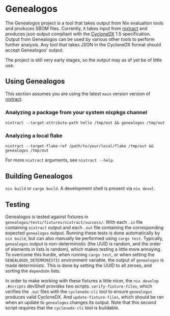 # Genealogos
The Genealogos project is a tool that takes output from Nix evaluation tools
and produces SBOM files. Currently, it takes input from [nixtract][nixtract]
and produces json output compliant with the [CycloneDX][cyclonedx] 1.5
specification. Output from Genealogos can be used by various other tools to
perform further analysis. Any tool that takes JSON in the CycloneDX format
should accept Genealogos' output.

The project is still very early stages, so the output may as of yet be of little
use.

## Using Genealogos
This section assumes you are using the latest `main` version version of [nixtract][nixtract].

### Analyzing a package from your system nixpkgs channel
```fish
nixtract --target-attribute-path hello /tmp/out && genealogos /tmp/out
```

### Analyzing a local flake
```fish
nixtract --target-flake-ref /path/to/your/local/flake /tmp/out && genealogos /tmp/out
```

For more `nixtract` arguments, see `nixtract --help`.

## Building Genealogos
`nix build` or `cargo build`. A development shell is present via `nix devel`.

## Testing
Genealogos is tested against fixtures in `genealogos/tests/fixtures/nixtract/success/`.
With each `.in` file containing `nixtract` output and each `.out` file
containing the corresponding expected `genealogos` output. Running these tests
is done automatically by `nix build`, but can also manually be performed using
`cargo test`. Typically, `genealogos` output is non-deterministic (the UUID is
random, and the order of elements in lists is random), which makes testing a
little more annoying. To overcome this hurdle, when running `cargo test`, or
when setting the `GENEALOGOS_DETERMINISTIC` environment variable, the output of
`genealogos` is made deterministc. This is done by setting the UUID to all
zeroes, and sorting the `dependsOn` lists.

In order to make working with these fixtures a little nicer, the `nix
develop .#scripts` devShell provides two scripts. `verify-fixture-files`, which
verifies the `.out` files with the `cyclonedx-cli` tool to ensure `genealogos`
produces valid CycloneDX. And `update-fixture-files`, which should be ran when
an update to `genealogos` changes its output. Note that this second script
requires that the `cyclonedx-cli` tool is buildable.

[cyclonedx]: https://cyclonedx.org/
[nixtract]: https://github.com/tweag/nixtract/
